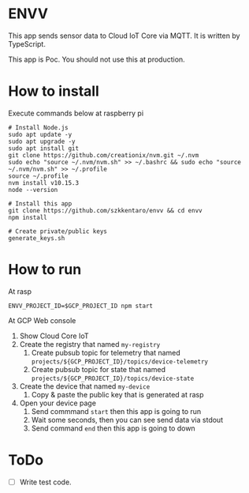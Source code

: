 # ENVV

This app sends sensor data to Cloud IoT Core via MQTT.
It is written by TypeScript.

This app is Poc. You should not use this at production.

# How to install 

Execute commands below at raspberry pi

    # Install Node.js
    sudo apt update -y
    sudo apt upgrade -y
    sudo apt install git
    git clone https://github.com/creationix/nvm.git ~/.nvm
    sudo echo "source ~/.nvm/nvm.sh" >> ~/.bashrc && sudo echo "source ~/.nvm/nvm.sh" >> ~/.profile
    source ~/.profile
    nvm install v10.15.3
    node --version

    # Install this app
    git clone https://github.com/szkkentaro/envv && cd envv
    npm install

    # Create private/public keys
    generate_keys.sh 

# How to run

At rasp

    ENVV_PROJECT_ID=$GCP_PROJECT_ID npm start

At GCP Web console

1. Show Cloud Core IoT
2. Create the registry that named `my-registry`
    1. Create pubsub topic for telemetry that named `projects/${GCP_PROJECT_ID}/topics/device-telemetry`
    2. Create pubsub topic for state that named `projects/${GCP_PROJECT_ID}/topics/device-state`
3. Create the device that named `my-device` 
    1. Copy & paste the public key that is generated at rasp
4. Open your device page
    1. Send commmand `start` then this app is going to run
    2. Wait some seconds, then you can see send data via stdout
    3. Send command `end` then this app is going to down
    
# ToDo

- [ ] Write test code.
